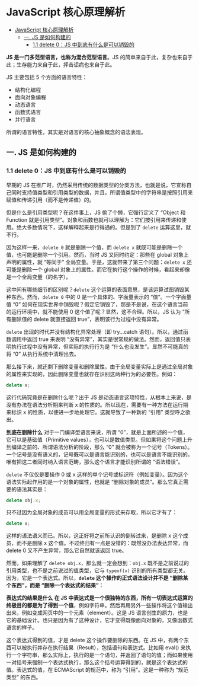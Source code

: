 # JavaScript 核心原理解析

<!-- @import "[TOC]" {cmd="toc" depthFrom=1 depthTo=6 orderedList=false} -->

<!-- code_chunk_output -->

- [JavaScript 核心原理解析](#javascript-核心原理解析)
  - [一. JS 是如何构建的](#一-js-是如何构建的)
    - [1.1 delete 0：JS 中到底有什么是可以销毁的](#11-delete-0js-中到底有什么是可以销毁的)

<!-- /code_chunk_output -->

**JS 是一门多范型语言，也称为混合范型语言**。JS 的简单来自于此，复杂也来自于此；生存能力来自于此，抨击诟病也来自于此。

JS 主要包括 5 个方面的语言特性：

- 结构化编程
- 面向对象编程
- 动态语言
- 函数式语言
- 并行语言

所谓的语言特性，其实是对语言的核心抽象概念的语法表现。

## 一. JS 是如何构建的

### 1.1 delete 0：JS 中到底有什么是可以销毁的

早期的 JS 在推广时，仍然采用传统的数据类型的分类方法，也就是说，它宣称自己同时支持值类型和引用类型的数据，并且，所谓值类型中的字符串是按照引用来赋值和传递引用（而不是传递值）的。

但是什么是引用类型呢？在这件事上，JS 偷了个懒，它强行定义了 “Object 和 Function 就是引用类型”。对象和函数也就可以理解为：它们按引用来传递和使用。绝大多数情况下，这样解释起来是行得通的。但是到了 `delete` 运算这里，就不行。

因为这样一来，`delete 0` 就是删除一个值，而 `delete x` 就既可能是删除一个值，也可能是删除一个引用。然而，当时 JS 又同时约定：那些在 global 对象上声明的属性，就 “等同于” 全局变量。于是，这就带来了第三个问题：`delete x` 还可能是删除一个 global 对象上的属性。而它在执行这个操作的时候，看起来却像是一个全局变量（的名字）。

这中间有哪些细节的区别呢？`delete` 这个运算的表面意思，是该运算试图销毁某种东西。然而，`delete 0` 中的 0 是一个具体的、字面量表示的 “值”。一个字面量值 “0” 如何在现实世界中销毁呢？假定它销毁了，那是不是说，在这个语言当前的运行环境中，就不能使用 0 这个值了呢？显然，这不合理。所以，JS 认为 “所有删除值的 delete 就直接返回 true”，表明该行为过程中没有异常。

`delete` 出现的时代并没有结构化异常处理（即 try…catch 语句）。所以，通过函数调用中返回 true 来表明 “没有异常”，其实是很常规的做法。然而，返回值只表明执行过程中没有异常，但实际的执行行为是 “什么也没发生”。显然不可能真的将 “0” 从执行系统中清理出去。

那么接下来，就还剩下删除变量和删除属性。由于全局变量实际上是通过全局对象的属性来实现的，因此删除变量也就存在识别这两种行为的必要性。例如：

```js
delete x;
```

这行代码究竟是在删除什么呢？出于 JS 是动态语言这项特性，从根本上来说，是没有办法在语法分析期来判断 x 的性质的。所以现在，需要有一种方法在运行期来标识 x 的性质，以便进一步地处理它。这就导致了一种新的 “引用” 类型呼之欲出。

**到底在删除什么**
对于一门编译型语言来说，所谓 “0”，就是上面所述的一个值，它可以是基础值（Primitive values），也可以是数值类型。但如果将这个问题上升到编译之前的、所谓语法分析的阶段，那么 “0” 就会被称为一个记号（Tokens）。一个记号是没有语义的，记号既可以是语言能识别的，也可以是语言不能识别的。唯有把这二者同时纳入语言范畴，那么这个语言才能识别所谓的 “语法错误”。

`delete` 不仅仅是要操作 0 或 x 这样的单个记号或标识符（例如变量）。因为这个语法实际起作用的是一个对象的属性，也就是 “删除对象的成员”。那么它真正需要的语法其实是：

```js
delete obj.x;
```

只不过因为全局对象的成员可以用全局变量的形式来存取，所以它才有了：

```js
delete x;
```

这样的语法语义而已。所以，这正好将之前所认识的倒转过来，是删除 x 这个成员，而不是删除 x 这个值。不过终归有一点是没错的：既然没办法表达异常，而 delete 0 又不产生异常，那么它自然就该返回 true。

然而，如果理解了 `delete obj.x`，那么就一定会想到：`obj.x` 既不是之前说过的引用类型，也不是之前说过的值类型，它与 `typeof(x)` 识别的所有类型都无关。因为，它是一个表达式。所以，**`delete` 这个操作的正式语法设计并不是 “删除某个东西”，而是 “删除一个表达式的结果”**：

**表达式的结果是什么**
**在 JS 中表达式是一个很独特的东西，所有一切表达式运算的终极目的都是为了得到一个值**，例如字符串。然后再用另外一些操作将这个值输出出来，例如变成网页中的一个元素（element）。这是 JS 语言创生的原力，也是它的基础设计。也只是因为有了这种设计，它才变得既像面向对象的，又像函数式语言的样子。

这个表达式得到的值，才是 delete 这个操作要删除的东西。在 JS 中，有两个东西可以被执行并存在执行结果（Result），包括语句和表达式。比如用 eval() 来执行一个字符串，那么实际上，执行的是一个语句，并返回了语句的值；而如果使用一对括号来强制一个表达式执行，那么这个括号运算得到的，就是这个表达式的值。表达式的值，在 ECMAScript 的规范中，称为 “引用”。这是一种称为 “规范类型” 的东西。
